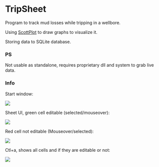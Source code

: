 # TripSheet

<p>Program to track mud losses while tripping in a wellbore.</p>
<p>Using <a href="https://scottplot.net/">ScottPlot</a> to draw graphs to visualize it.</p>
<p>Storing data to SQLite database.</p>
<h3>PS</h3>
<p>Not usable as standalone, requires proprietary dll and system to grab live data.</p>

<h3>Info</h3>
<p>Start window:</p>
<img src="https://user-images.githubusercontent.com/73751609/173798008-4e6232d9-98cc-4175-8f18-6d0213c76fcf.png">

<p>Sheet UI, green cell editable (selected/mouseover):</p>
<img src="https://user-images.githubusercontent.com/73751609/174132222-aeb97728-80de-42fa-be13-4c8bc7678cd3.png">

<p>Red cell not editable (Mouseover/selected):</p>
<img src="https://user-images.githubusercontent.com/73751609/174132493-41f95ac2-1910-48bc-8613-75a565bc7102.png">

<p>Ctl+a, shows all cells and if they are editable or not:</p>
<img src="https://user-images.githubusercontent.com/73751609/174132726-f17ef09d-e0c1-48fe-8447-ce549a99513f.png">

